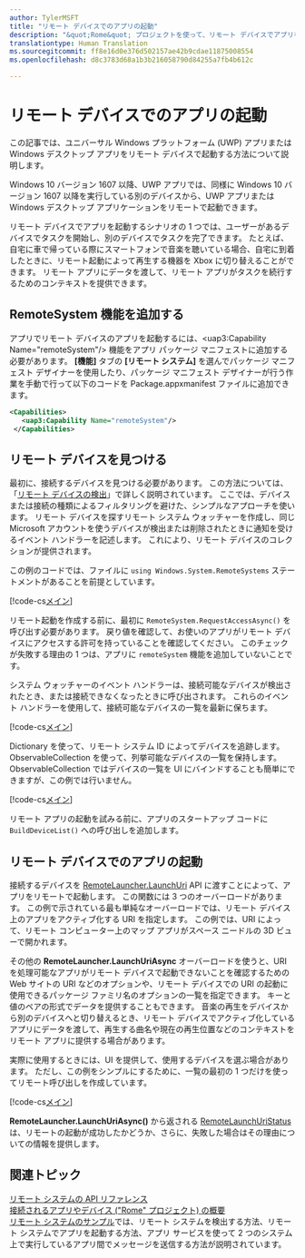 ```yaml
---
author: TylerMSFT
title: "リモート デバイスでのアプリの起動"
description: "&quot;Rome&quot; プロジェクトを使って、リモート デバイスでアプリを起動する方法について説明します。"
translationtype: Human Translation
ms.sourcegitcommit: ff8e16d0e376d502157ae42b9cdae11875008554
ms.openlocfilehash: d8c3783d68a1b3b216058790d84255a7fb4b612c

---
```


# リモート デバイスでのアプリの起動

この記事では、ユニバーサル Windows プラットフォーム (UWP) アプリまたは Windows デスクトップ アプリをリモート デバイスで起動する方法について説明します。

Windows 10 バージョン 1607 以降、UWP アプリでは、同様に Windows 10 バージョン 1607 以降を実行している別のデバイスから、UWP アプリまたは Windows デスクトップ アプリケーションをリモートで起動できます。

リモート デバイスでアプリを起動するシナリオの 1 つでは、ユーザーがあるデバイスでタスクを開始し、別のデバイスでタスクを完了できます。 たとえば、自宅に車で帰っている際にスマートフォンで音楽を聴いている場合、自宅に到着したときに、リモート起動によって再生する機器を Xbox に切り替えることができます。 リモート アプリにデータを渡して、リモート アプリがタスクを続行するためのコンテキストを提供できます。

## RemoteSystem 機能を追加する

アプリでリモート デバイスのアプリを起動するには、<uap3:Capability Name="remoteSystem"/> 機能をアプリ パッケージ マニフェストに追加する必要があります。 **[機能]** タブの **[リモート システム]** を選んでパッケージ マニフェスト デザイナーを使用したり、パッケージ マニフェスト デザイナーが行う作業を手動で行って以下のコードを Package.appxmanifest ファイルに追加できます。

``` xml
<Capabilities>
   <uap3:Capability Name="remoteSystem"/>
 </Capabilities>
```
## リモート デバイスを見つける

最初に、接続するデバイスを見つける必要があります。 
              この方法については、「[リモート デバイスの検出](discover-remote-devices.md)」で詳しく説明されています。 ここでは、デバイスまたは接続の種類によるフィルタリングを避けた、シンプルなアプローチを使います。 リモート デバイスを探すリモート システム ウォッチャーを作成し、同じ Microsoft アカウントを使うデバイスが検出または削除されたときに通知を受けるイベント ハンドラーを記述します。 これにより、リモート デバイスのコレクションが提供されます。

この例のコードでは、ファイルに `using Windows.System.RemoteSystems` ステートメントがあることを前提としています。

[!code-cs[メイン](./code/RemoteLaunchScenario/MainPage.xaml.cs#SnippetBuildDeviceList)]

リモート起動を作成する前に、最初に `RemoteSystem.RequestAccessAsync()` を呼び出す必要があります。 戻り値を確認して、お使いのアプリがリモート デバイスにアクセスする許可を持っていることを確認してください。 このチェックが失敗する理由の 1 つは、アプリに `remoteSystem` 機能を追加していないことです。

システム ウォッチャーのイベント ハンドラーは、接続可能なデバイスが検出されたとき、または接続できなくなったときに呼び出されます。 これらのイベント ハンドラーを使用して、接続可能なデバイスの一覧を最新に保ちます。

[!code-cs[メイン](./code/RemoteLaunchScenario/MainPage.xaml.cs#SnippetEventHandlers)]

Dictionary を使って、リモート システム ID によってデバイスを追跡します。 ObservableCollection を使って、列挙可能なデバイスの一覧を保持します。 ObservableCollection ではデバイスの一覧を UI にバインドすることも簡単にできますが、この例では行いません。

[!code-cs[メイン](./code/RemoteLaunchScenario/MainPage.xaml.cs#SnippetMembers)]

リモート アプリの起動を試みる前に、アプリのスタートアップ コードに `BuildDeviceList()` への呼び出しを追加します。

## リモート デバイスでのアプリの起動

接続するデバイスを [RemoteLauncher.LaunchUri](https://msdn.microsoft.com/en-us/library/windows/apps/windows.system.remotelauncher.launchuriasync.aspx) API に渡すことによって、アプリをリモートで起動します。 この関数には 3 つのオーバーロードがあります。 この例で示されている最も単純なオーバーロードでは、リモート デバイス上のアプリをアクティブ化する URI を指定します。 この例では、URI によって、リモート コンピューター上のマップ アプリがスペース ニードルの 3D ビューで開かれます。

その他の **RemoteLauncher.LaunchUriAsync** オーバーロードを使うと、URI を処理可能なアプリがリモート デバイスで起動できないことを確認するための Web サイトの URI などのオプションや、リモート デバイスでの URI の起動に使用できるパッケージ ファミリ名のオプションの一覧を指定できます。 キーと値のペアの形式でデータを提供することもできます。 音楽の再生をデバイスから別のデバイスへと切り替えるとき、リモート デバイスでアクティブ化しているアプリにデータを渡して、再生する曲名や現在の再生位置などのコンテキストをリモート アプリに提供する場合があります。

実際に使用するときには、UI を提供して、使用するデバイスを選ぶ場合があります。 ただし、この例をシンプルにするために、一覧の最初の 1 つだけを使ってリモート呼び出しを作成しています。

[!code-cs[メイン](./code/RemoteLaunchScenario/MainPage.xaml.cs#SnippetRemoteUriLaunch)]

**RemoteLauncher.LaunchUriAsync()** から返される [RemoteLaunchUriStatus](https://msdn.microsoft.com/en-us/library/windows/apps/windows.system.remotelaunchuristatus.aspx) は、リモートの起動が成功したかどうか、さらに、失敗した場合はその理由についての情報を提供します。

## 関連トピック

[リモート システムの API リファレンス](https://msdn.microsoft.com/en-us/library/windows/apps/Windows.System.RemoteSystems)  
[接続されるアプリやデバイス ("Rome" プロジェクト) の概要](connected-apps-and-devices.md)  
[リモート システムのサンプル](https://github.com/Microsoft/Windows-universal-samples/tree/dev/Samples/RemoteSystems )では、リモート システムを検出する方法、リモート システムでアプリを起動する方法、アプリ サービスを使って 2 つのシステム上で実行しているアプリ間でメッセージを送信する方法が説明されています。



<!--HONumber=Aug16_HO5-->


